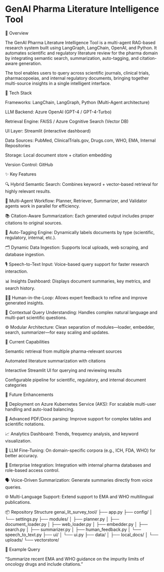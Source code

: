 # GenAI Pharma Literature Intelligence Tool
🚀 Overview

The GenAI Pharma Literature Intelligence Tool is a multi-agent RAG-based research system built using LangGraph, LangChain, OpenAI, and Python.
It automates scientific and regulatory literature review for the pharma domain by integrating semantic search, summarization, auto-tagging, and citation-aware generation.

The tool enables users to query across scientific journals, clinical trials, pharmacopoeias, and internal regulatory documents, bringing together multi-source insights in a single intelligent interface.

🧩 Tech Stack

Frameworks: LangChain, LangGraph, Python (Multi-Agent architecture)

LLM Backend: Azure OpenAI (GPT-4 / GPT-4-Turbo)

Retrieval Engine: FAISS / Azure Cognitive Search (Vector DB)

UI Layer: Streamlit (interactive dashboard)

Data Sources: PubMed, ClinicalTrials.gov, Drugs.com, WHO, EMA, Internal Repositories

Storage: Local document store + citation embedding

Version Control: GitHub

✨ Key Features

🔍 Hybrid Semantic Search: Combines keyword + vector-based retrieval for highly relevant results.

🧠 Multi-Agent Workflow: Planner, Retriever, Summarizer, and Validator agents work in parallel for efficiency.

📚 Citation-Aware Summarization: Each generated output includes proper citations to original sources.

🧾 Auto-Tagging Engine: Dynamically labels documents by type (scientific, regulatory, internal, etc.).

🗂 Dynamic Data Ingestion: Supports local uploads, web scraping, and database ingestion.

🎙 Speech-to-Text Input: Voice-based query support for faster research interaction.

📊 Insights Dashboard: Displays document summaries, key metrics, and search history.

🧑‍💼 Human-in-the-Loop: Allows expert feedback to refine and improve generated insights.

💬 Contextual Query Understanding: Handles complex natural language and multi-part scientific questions.

⚙️ Modular Architecture: Clean separation of modules—loader, embedder, search, summarizer—for easy scaling and updates.

🧠 Current Capabilities

Semantic retrieval from multiple pharma-relevant sources

Automated literature summarization with citations

Interactive Streamlit UI for querying and reviewing results

Configurable pipeline for scientific, regulatory, and internal document categories

🔮 Future Enhancements

🚢 Deployment on Azure Kubernetes Service (AKS): For scalable multi-user handling and auto-load balancing.

🧾 Advanced PDF/Docx parsing: Improve support for complex tables and scientific notations.

📈 Analytics Dashboard: Trends, frequency analysis, and keyword visualization.

🤖 LLM Fine-Tuning: On domain-specific corpora (e.g., ICH, FDA, WHO) for better accuracy.

🔐 Enterprise Integration: Integration with internal pharma databases and role-based access control.

🗣 Voice-Driven Summarization: Generate summaries directly from voice queries.

🌐 Multi-Language Support: Extend support to EMA and WHO multilingual publications.

📦 Repository Structure
genai_lit_survey_tool/
├── app.py
├── config/
│   └── settings.py
├── modules/
│   ├── planner.py
│   ├── document_loader.py
│   ├── web_loader.py
│   ├── embedder.py
│   ├── search.py
│   ├── summarizer.py
│   ├── human_feedback.py
│   └── speech_to_text.py
├── ui/
│   └── ui.py
├── data/
│   ├── local_docs/
│   └── uploads/
└── vectorstore/

🧾 Example Query

“Summarize recent EMA and WHO guidance on the impurity limits of oncology drugs and include citations.”
